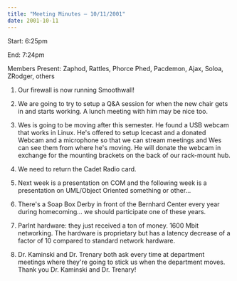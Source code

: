 ```yaml
---
title: "Meeting Minutes – 10/11/2001"
date: 2001-10-11
---
```

Start: 6:25pm </p><p>
End: 7:24pm </p><p>
Members Present: Zaphod, Rattles, Phorce Phed, Pacdemon, Ajax, Soloa, ZRodger, others </p><p>
1. Our firewall is now running Smoothwall! </p><p>
2. We are going to try to setup a Q&A session for when the new chair gets in and starts working. A lunch meeting with him may be nice too. </p><p>
3. Wes is going to be moving after this semester.  He found a USB webcam that works in Linux.  He's offered to setup Icecast and a donated Webcam and a microphone so that we can stream meetings and Wes can see them from where he's moving.  He will donate the webcam in exchange for the mounting brackets on the back of our rack-mount hub. </p><p>
4. We need to return the Cadet Radio card. </p><p>
5. Next week is a presentation on COM and the following week is a presentation on UML/Object  Oriented something or other... </p><p>
6. There's a Soap Box Derby in front of the Bernhard Center every year during homecoming... we should participate one of these years. </p><p>
7. ParInt hardware:  they just received a ton of money.  1600 Mbit networking.  The hardware is proprietary but has a latency decrease of a factor of 10 compared to standard network hardware. </p><p>
8. Dr. Kaminski and Dr. Trenary both ask every time at department meetings where they're going to stick us when the department moves. Thank you Dr. Kaminski and Dr. Trenary! </p>
